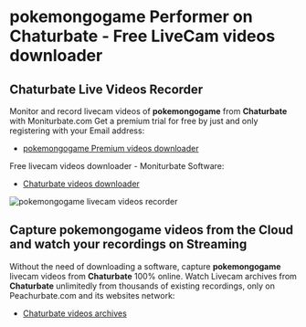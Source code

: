 # pokemongogame Performer on Chaturbate - Free LiveCam videos downloader

## Chaturbate Live Videos Recorder

Monitor and record livecam videos of **pokemongogame** from **Chaturbate** with Moniturbate.com
Get a premium trial for free by just and only registering with your Email address:
* [pokemongogame Premium videos downloader](https://moniturbate.com/request-demo-licence-key.html)

Free livecam videos downloader - Moniturbate Software:
* [Chaturbate videos downloader](https://moniturbate.com/moniturbate-download-software.html)

![pokemongogame livecam videos recorder](https://peachurnet.com/templates/moniturbate-software.png)


## Capture pokemongogame videos from the Cloud and watch your recordings on Streaming

Without the need of downloading a software, capture **pokemongogame** livecam videos from **Chaturbate** 100% online.
Watch Livecam archives from **Chaturbate** unlimitedly from thousands of existing recordings, only on Peachurbate.com and its websites network:
* [Chaturbate videos archives](https://peachurnet.com/)